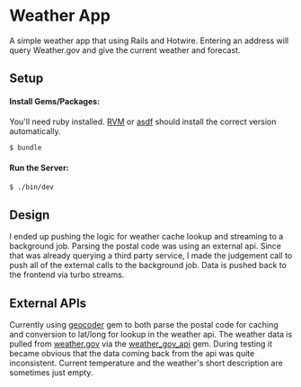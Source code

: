 # **Weather App**

A simple weather app that using Rails and Hotwire.  Entering an address will query Weather.gov and give the current weather and forecast.

## **Setup**

#### **Install Gems/Packages:**

You'll need ruby installed. [RVM](https://rvm.io/) or [asdf](https://asdf-vm.com/) should install the correct version automatically.

```sh
$ bundle
```

#### **Run the Server:**
```sh
$ ./bin/dev
```

## **Design**

I ended up pushing the logic for weather cache lookup and streaming to a background job.  Parsing the postal code was using an external api.  Since that was already querying a third party service, I made the judgement call to push all of the external calls to the background job.  Data is pushed back to the frontend via turbo streams.

## **External APIs**

Currently using [geocoder](https://github.com/alexreisner/geocoder) gem to both parse the postal code for caching and conversion to lat/long for lookup in the weather api.
The weather data is pulled from [weather.gov](https://www.weather.gov/) via the [weather_gov_api](https://rubygems.org/gems/weather_gov_api) gem.  During testing it became obvious that the data coming back from the api was quite inconsistent.  Current temperature and the weather's short description are sometimes just empty.
